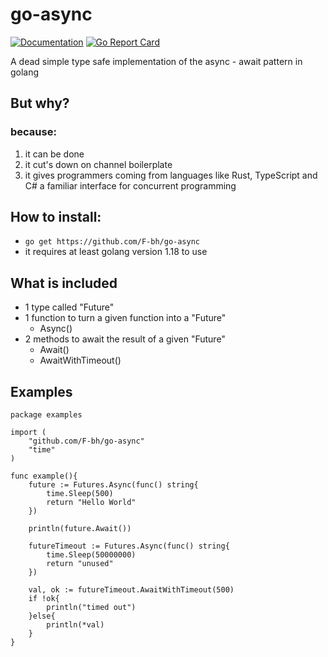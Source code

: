 # go-async
[![Documentation](https://godoc.org/github.com/F-bh/go-async?status.svg)](http://godoc.org/github.com/F-bh/go-async)
[![Go Report Card](https://goreportcard.com/badge/github.com/F-bh/go-async)](https://goreportcard.com/report/github.com/F-bh/go-async)

A dead simple type safe implementation of the async - await pattern in golang

## But why?
### because:
1. it can be done
2. it cut's down on channel boilerplate 
3. it gives programmers coming from languages like Rust, TypeScript and C# a familiar interface for concurrent programming

## How to install:
- `go get https://github.com/F-bh/go-async`
- it requires at least golang version 1.18 to use 

## What is included
- 1 type called "Future"
- 1 function to turn a given function into a "Future"
   - Async()
- 2 methods to await the result of a given "Future"
    - Await()
    - AwaitWithTimeout()

## Examples
```
package examples

import (
	"github.com/F-bh/go-async"
	"time"
)

func example(){
	future := Futures.Async(func() string{
		time.Sleep(500)
		return "Hello World"
	})

	println(future.Await())

	futureTimeout := Futures.Async(func() string{
		time.Sleep(50000000)
		return "unused"
	})

	val, ok := futureTimeout.AwaitWithTimeout(500)
	if !ok{
		println("timed out")
	}else{
		println(*val)
	}
}
```
